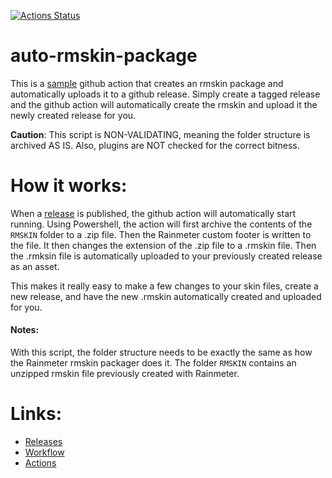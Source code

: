 [![Actions Status](https://github.com/brianferguson/auto-rmskin-package/workflows/auto-rmskin-package/badge.svg)](https://github.com/brianferguson/auto-rmskin-package/actions)

# auto-rmskin-package

This is a <ins>sample</ins> github action that creates an rmskin package and automatically uploads it to a github release. Simply create a tagged release and the github action will automatically create the rmskin and upload it the newly created release for you.

**Caution**: This script is NON-VALIDATING, meaning the folder structure is archived AS IS. Also, plugins are NOT checked for the correct bitness.

# How it works:

When a [release](https://github.com/brianferguson/auto-rmskin-package/releases/) is published, the github action will automatically start running. Using Powershell, the action will first archive the contents of the `RMSKIN` folder to a .zip file. Then the Rainmeter custom footer is written to the file. It then changes the extension of the .zip file to a .rmskin file. Then the .rmksin file is automatically uploaded to your previously created release as an asset.

This makes it really easy to make a few changes to your skin files, create a new release, and have the new .rmskin automatically created and uploaded for you.

#### Notes:

With this script, the folder structure needs to be exactly the same as how the Rainmeter rmskin packager does it. The folder `RMSKIN` contains an unzipped rmskin file previously created with Rainmeter.


# Links:

- [Releases](https://github.com/brianferguson/auto-rmskin-package/releases/)
- [Workflow](https://github.com/brianferguson/auto-rmskin-package/blob/master/.github/workflows/release.yml)
- [Actions](https://github.com/brianferguson/auto-rmskin-package/actions/)
